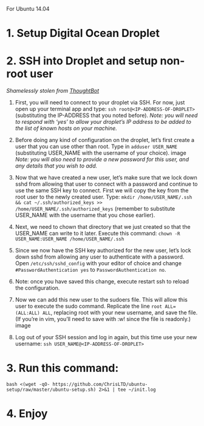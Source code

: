 For Ubuntu 14.04

# 1. Setup Digital Ocean Droplet

# 2. SSH into Droplet and setup non-root user

*Shamelessly stolen from [ThoughtBot](https://robots.thoughtbot.com/remote-development-machine)*

1. First, you will need to connect to your droplet via SSH. For now, just open up your terminal app and type: `ssh root@<IP-ADDRESS-OF-DROPLET>` (substituting the IP-ADDRESS that you noted before).
*Note: you will need to respond with ‘yes’ to allow your droplet’s IP address to be added to the list of known hosts on your machine.*

2. Before doing any kind of configuration on the droplet, let’s first create a user that you can use other than root. Type in `adduser USER_NAME` (substituting USER_NAME with the username of your choice). image
*Note: you will also need to provide a new password for this user, and any details that you wish to add.*

3. Now that we have created a new user, let’s make sure that we lock down sshd from allowing that user to connect with a password and continue to use the same SSH key to connect. First we will copy the key from the root user to the newly created user. Type: `mkdir /home/USER_NAME/.ssh && cat ~/.ssh/authorized_keys >> /home/USER_NAME/.ssh/authorized_keys` (remember to substitute USER_NAME with the username that you chose earlier).

4. Next, we need to chown that directory that we just created so that the USER_NAME can write to it later. Execute this command: `chown -R USER_NAME:USER_NAME /home/USER_NAME/.ssh`

5. Since we now have the SSH key authorized for the new user, let’s lock down sshd from allowing any user to authenticate with a password. Open `/etc/ssh/sshd_config` with your editor of choice and change `#PasswordAuthentication yes` to `PasswordAuthentication no`.

6. Note: once you have saved this change, execute restart ssh to reload the configuration.

7. Now we can add this new user to the sudoers file. This will allow this user to execute the sudo command. Replicate the line `root ALL=(ALL:ALL) ALL`, replacing root with your new username, and save the file. (If you’re in vim, you’ll need to save with :w! since the file is readonly.)
image

8. Log out of your SSH session and log in again, but this time use your new username: `ssh USER_NAME@<IP-ADDRESS-OF-DROPLET>`

# 3. Run this command:

`bash <(wget -qO- https://github.com/ChrisLTD/ubuntu-setup/raw/master/ubuntu-setup.sh)
2>&1 | tee ~/init.log`

# 4. Enjoy